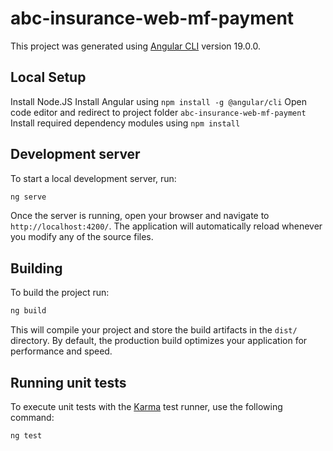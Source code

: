 # abc-insurance-web-mf-payment

This project was generated using [Angular CLI](https://github.com/angular/angular-cli) version 19.0.0.

## Local Setup
Install Node.JS
Install Angular using `npm install -g @angular/cli`
Open code editor and redirect to project folder `abc-insurance-web-mf-payment`
Install required dependency modules using `npm install`


## Development server

To start a local development server, run:

```bash
ng serve
```

Once the server is running, open your browser and navigate to `http://localhost:4200/`. The application will automatically reload whenever you modify any of the source files.

## Building

To build the project run:

```bash
ng build
```

This will compile your project and store the build artifacts in the `dist/` directory. By default, the production build optimizes your application for performance and speed.

## Running unit tests

To execute unit tests with the [Karma](https://karma-runner.github.io) test runner, use the following command:

```bash
ng test
```
